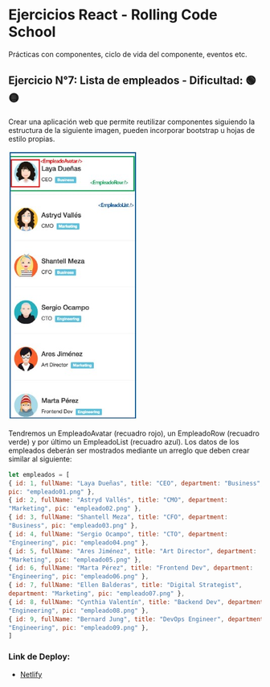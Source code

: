 # Ejercicios React - Rolling Code School 
Prácticas con componentes, ciclo de vida del componente, eventos etc.

## Ejercicio N°7: Lista de empleados - Dificultad: 🟢🟡
Crear una aplicación web que permite reutilizar componentes siguiendo la
estructura de la siguiente imagen, pueden incorporar bootstrap u hojas de estilo
propias.

![imagen](./public/tp7.jpg)

Tendremos un EmpleadoAvatar (recuadro rojo), un EmpleadoRow (recuadro verde) y
por último un EmpleadoList (recuadro azul).
Los datos de los empleados deberán ser mostrados mediante un arreglo que
deben crear similar al siguiente:
```javascript
let empleados = [
{ id: 1, fullName: "Laya Dueñas", title: "CEO", department: "Business",
pic: "empleado01.png" },
{ id: 2, fullName: "Astryd Vallés", title: "CMO", department:
"Marketing", pic: "empleado02.png" },
{ id: 3, fullName: "Shantell Meza", title: "CFO", department:
"Business", pic: "empleado03.png" },
{ id: 4, fullName: "Sergio Ocampo", title: "CTO", department:
"Engineering", pic: "empleado04.png" },
{ id: 5, fullName: "Ares Jiménez", title: "Art Director", department:
"Marketing", pic: "empleado05.png" },
{ id: 6, fullName: "Marta Pérez", title: "Frontend Dev", department:
"Engineering", pic: "empleado06.png" },
{ id: 7, fullName: "Ellen Balderas", title: "Digital Strategist",
department: "Marketing", pic: "empleado07.png" },
{ id: 8, fullName: "Cynthia Valentín", title: "Backend Dev", department:
"Engineering", pic: "empleado08.png" },
{ id: 9, fullName: "Bernard Jung", title: "DevOps Engineer", department:
"Engineering", pic: "empleado09.png" },
]
```

### Link de Deploy:
- [Netlify](https://lucasecapdevila-tpn7react76i.netlify.app/)